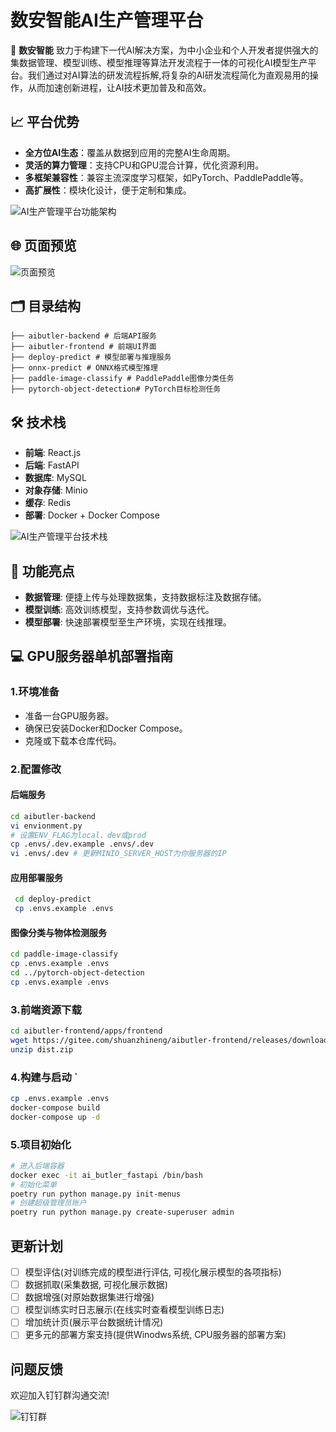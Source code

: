 # 数安智能AI生产管理平台 

🚀 **数安智能** 致力于构建下一代AI解决方案，为中小企业和个人开发者提供强大的集数据管理、模型训练、模型推理等算法开发流程于一体的可视化AI模型生产平台。我们通过对AI算法的研发流程拆解,将复杂的AI研发流程简化为直观易用的操作，从而加速创新进程，让AI技术更加普及和高效。

## 📈 平台优势
- **全方位AI生态**：覆盖从数据到应用的完整AI生命周期。 
- **灵活的算力管理**：支持CPU和GPU混合计算，优化资源利用。
- **多框架兼容性**：兼容主流深度学习框架，如PyTorch、PaddlePaddle等。 
- **高扩展性**：模块化设计，便于定制和集成。 

![AI生产管理平台功能架构](static/AI1.jpg) 

## 🌐 页面预览
![页面预览](static/img.png)

## 🗂 目录结构 
```text 
├── aibutler-backend # 后端API服务 
├── aibutler-frontend # 前端UI界面 
├── deploy-predict # 模型部署与推理服务 
├── onnx-predict # ONNX格式模型推理 
├── paddle-image-classify # PaddlePaddle图像分类任务 
├── pytorch-object-detection# PyTorch目标检测任务 
```

## 🛠️ 技术栈 

- **前端**: React.js
- **后端**: FastAPI
- **数据库**: MySQL 
- **对象存储**: Minio 
- **缓存**: Redis 
- **部署**: Docker + Docker Compose 

![AI生产管理平台技术栈](static/AI2.jpg) 

## 🎯 功能亮点 
- **数据管理**: 便捷上传与处理数据集，支持数据标注及数据存储。 
- **模型训练**: 高效训练模型，支持参数调优与迭代。 
- **模型部署**: 快速部署模型至生产环境，实现在线推理。 

## 💻 GPU服务器单机部署指南 

### 1.环境准备
- 准备一台GPU服务器。
- 确保已安装Docker和Docker Compose。 
- 克隆或下载本仓库代码。
### 2.配置修改 

#### 后端服务 
```bash 
cd aibutler-backend 
vi envionment.py 
# 设置ENV_FLAG为local、dev或prod 
cp .envs/.dev.example .envs/.dev 
vi .envs/.dev # 更新MINIO_SERVER_HOST为你服务器的IP 
```
#### 应用部署服务 
```bash
 cd deploy-predict 
 cp .envs.example .envs 
 ```
#### 图像分类与物体检测服务 
```bash
cd paddle-image-classify
cp .envs.example .envs 
cd ../pytorch-object-detection 
cp .envs.example .envs 
```

### 3.前端资源下载 
```bash
cd aibutler-frontend/apps/frontend
wget https://gitee.com/shuanzhineng/aibutler-frontend/releases/download/v1.0.0/dist.zip 
unzip dist.zip 
``` 
### 4.构建与启动 `
```bash
cp .envs.example .envs
docker-compose build 
docker-compose up -d 
```

### 5.项目初始化 

```bash
# 进入后端容器
docker exec -it ai_butler_fastapi /bin/bash 
# 初始化菜单 
poetry run python manage.py init-menus
# 创建超级管理员账户 
poetry run python manage.py create-superuser admin 
``` 

## 更新计划

- [ ] 模型评估(对训练完成的模型进行评估, 可视化展示模型的各项指标)
- [ ] 数据抓取(采集数据, 可视化展示数据)
- [ ] 数据增强(对原始数据集进行增强)
- [ ] 模型训练实时日志展示(在线实时查看模型训练日志)
- [ ] 增加统计页(展示平台数据统计情况)
- [ ] 更多元的部署方案支持(提供Winodws系统, CPU服务器的部署方案)

## 问题反馈

欢迎加入钉钉群沟通交流!

![钉钉群](static/dingding.png)